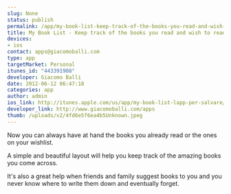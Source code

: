```yaml
--- 
slug: None
status: publish
permalink: /app/my-book-list-keep-track-of-the-books-you-read-and-wish-to-read
title: My Book List - Keep track of the books you read and wish to read
devices: 
- ios
contact: apps@giacomoballi.com
type: app
targetMarket: Personal
itunes_id: "443391908"
developer: Giacomo Balli
date: 2012-06-12 06:47:18
categories: app
author: admin
ios_link: http://itunes.apple.com/us/app/my-book-list-lapp-per-salvare/id443391908?ls=1%26mt=8
developer_link: http://www.giacomoballi.com/apps
thumb: /uploads/v2/4fd6e5f6ea4b5Unknown.jpeg
---
```



Now you can always have at hand the books you already read or the ones on your wishlist.   

  

A simple and beautiful layout will help you keep track of the amazing books you come across.   

  

It's also a great help when friends and family suggest books to you and you never know where to write them down and eventually forget.
